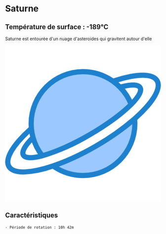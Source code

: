 # Saturne


## Température de surface : -189°C

Saturne est entourée d'un nuage d'asteroides qui gravitent autour d'elle

![Icone de Saturne](saturne.png)



## Caractéristiques

    - Période de rotation : 10h 42m

